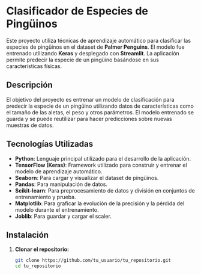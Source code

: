 # Clasificador de Especies de Pingüinos

Este proyecto utiliza técnicas de aprendizaje automático para clasificar las especies de pingüinos en el dataset de **Palmer Penguins**. El modelo fue entrenado utilizando **Keras** y desplegado con **Streamlit**. La aplicación permite predecir la especie de un pingüino basándose en sus características físicas.

## Descripción

El objetivo del proyecto es entrenar un modelo de clasificación para predecir la especie de un pingüino utilizando datos de características como el tamaño de las aletas, el peso y otros parámetros. El modelo entrenado se guarda y se puede reutilizar para hacer predicciones sobre nuevas muestras de datos.

## Tecnologías Utilizadas

- **Python**: Lenguaje principal utilizado para el desarrollo de la aplicación.
- **TensorFlow (Keras)**: Framework utilizado para construir y entrenar el modelo de aprendizaje automático.
- **Seaborn**: Para cargar y visualizar el dataset de pingüinos.
- **Pandas**: Para manipulación de datos.
- **Scikit-learn**: Para preprocesamiento de datos y división en conjuntos de entrenamiento y prueba.
- **Matplotlib**: Para graficar la evolución de la precisión y la pérdida del modelo durante el entrenamiento.
- **Joblib**: Para guardar y cargar el scaler.

## Instalación

1. **Clonar el repositorio:**
   ```bash
   git clone https://github.com/tu_usuario/tu_repositorio.git
   cd tu_repositorio
